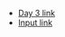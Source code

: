 - [Day 3 link](https://adventofcode.com/2021/day/3)
- [Input link](https://adventofcode.com/2021/day/3/input)
